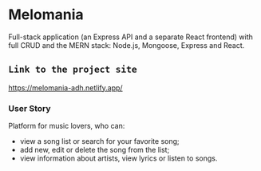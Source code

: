 # Melomania 

Full-stack application (an Express API and a separate React frontend) with full CRUD and the MERN stack: Node.js, Mongoose, Express and React.

## `Link to the project site`

https://melomania-adh.netlify.app/

### User Story

Platform for music lovers, who can:
- view a song list or search for your favorite song;
- add new, edit or delete the song from the list;
- view information about artists, view lyrics or listen to songs.
